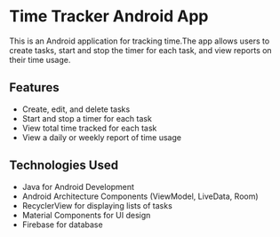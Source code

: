 # Time Tracker Android App

This is an Android application for tracking time.The app allows users to create tasks, start and stop the timer for each task, and view reports on their time usage.

## Features

- Create, edit, and delete tasks
- Start and stop a timer for each task
- View total time tracked for each task
- View a daily or weekly report of time usage

## Technologies Used

- Java for Android Development
- Android Architecture Components (ViewModel, LiveData, Room)
- RecyclerView for displaying lists of tasks
- Material Components for UI design
- Firebase for database
